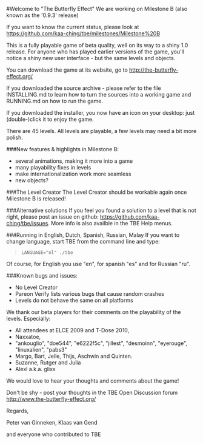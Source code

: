 #Welcome to "The Butterfly Effect"
We are working on Milestone B (also known as the '0.9.3' release)

If you want to know the current status, please look at
https://github.com/kaa-ching/tbe/milestones/Milestone%20B

This is a fully playable game of beta quality, well on its way to a shiny
1.0 release. For anyone who has played earlier versions of the game, you'll
notice a shiny new user interface - but the same levels and objects.

You can download the game at its website, 
go to          http://the-butterfly-effect.org/

If you downloaded the source archive - please refer to the file INSTALLING.md
to learn how to turn the sources into a working game and RUNNING.md on how
to run the game.

If you downloaded the installer, you now have an icon on your desktop: 
just (double-)click it to enjoy the game.

There are 45 levels.
All levels are playable, a few levels may need a bit more polish.

###New features & highlights in Milestone B:
 * several animations, making it more into a game
 * many playability fixes in levels
 * make internationalization work more seamless
 * new objects?

###The Level Creator
The Level Creator should be workable again once Milestone B is released!

###Alternative solutions
If you feel you found a solution to a level that is not right, please post an
issue on github: https://github.com/kaa-ching/tbe/issues. 
More info is also availble in the TBE Help menus.

###Running in English, Dutch, Spanish, Russian, Malay
If you want to change language, start TBE from the command line and
type:
> `LANGUAGE="nl" ./tbe`

Of course, for English you use "en", for spanish "es" and for Russian "ru".

###Known bugs and issues:
  * No Level Creator
  * Pareon Verify lists various bugs that cause random crashes
  * Levels do not behave the same on all platforms


We thank our beta players for their comments on the playability of the levels.
Especially:
 * All attendees at ELCE 2009 and T-Dose 2010, 
 * Naxxatoe, 
 * "ankouglio", "doe544", "e6222f5c", "jillest", "desmoinn", 
   "eyerouge", "linuxalien", "pabs3"
 * Margo, Bart, Jelle, Thijs, Aschwin and Quinten.
 * Suzanne, Rutger and Julia
 * Alexl a.k.a. glixx

We would love to hear your thoughts and comments about the game!

Don't be shy - post your thoughts in the TBE Open Discussion forum 
   http://www.the-butterfly-effect.org/


Regards,

Peter van Ginneken, Klaas van Gend

and everyone who contributed to TBE
